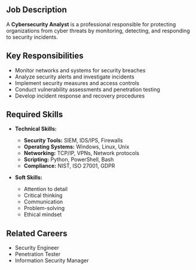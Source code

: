## Job Description
A **Cybersecurity Analyst** is a professional responsible for protecting organizations from cyber threats by monitoring, detecting, and responding to security incidents.

## Key Responsibilities
- Monitor networks and systems for security breaches
- Analyze security alerts and investigate incidents
- Implement security measures and access controls
- Conduct vulnerability assessments and penetration testing
- Develop incident response and recovery procedures

## Required Skills
- **Technical Skills:**
  - **Security Tools:** SIEM, IDS/IPS, Firewalls
  - **Operating Systems:** Windows, Linux, Unix
  - **Networking:** TCP/IP, VPNs, Network protocols
  - **Scripting:** Python, PowerShell, Bash
  - **Compliance:** NIST, ISO 27001, GDPR

- **Soft Skills:**
  - Attention to detail
  - Critical thinking
  - Communication
  - Problem-solving
  - Ethical mindset

## Related Careers
- Security Engineer
- Penetration Tester
- Information Security Manager